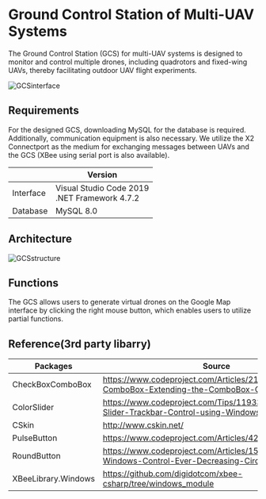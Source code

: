 # Ground Control Station of Multi-UAV Systems
The Ground Control Station (GCS) for multi-UAV systems is designed to monitor and control multiple drones, including quadrotors and fixed-wing UAVs, thereby facilitating outdoor UAV flight experiments.

![GCSinterface](https://github.com/jerryfungi/GroundControlStation_of_Multi-UAV_Systems/assets/112320576/fbb89762-5b9a-454f-8c0f-4d2db87cd5f0)

## Requirements
For the designed GCS, downloading MySQL for the database is required. Additionally, communication equipment is also necessary. We utilize the X2 Connectport as the medium for exchanging messages between UAVs and the GCS (XBee using serial port is also available).

|   | Version  |
| ------------ | ------------ |
| Interface  | Visual Studio Code 2019<br> .NET Framework 4.7.2  |
| Database  | MySQL 8.0  |   |

## Architecture
![GCSstructure](https://github.com/jerryfungi/GroundControlStation_of_Multi-UAV_Systems/assets/112320576/9d9fc11e-a0bc-464a-ace0-c09fb40b1ea5)

## Functions
The GCS allows users to generate virtual drones on the Google Map interface by clicking the right mouse button, which enables users to utilize partial functions.

## Reference(3rd party libarry)
| Packages  | Source  |
| ------------ | ------------ |
| CheckBoxComboBox  | https://www.codeproject.com/Articles/21085/CheckBox-ComboBox-Extending-the-ComboBox-Class-and  |
| ColorSlider  | https://www.codeproject.com/Tips/1193311/Csharp-Slider-Trackbar-Control-using-Windows-Forms  |
| CSkin  | http://www.cskin.net/  |
| PulseButton  | https://www.codeproject.com/Articles/42968/Pulse-Button  |
| RoundButton  | https://www.codeproject.com/Articles/15730/RoundButton-Windows-Control-Ever-Decreasing-Circle  |
| XBeeLibrary.Windows  | https://github.com/digidotcom/xbee-csharp/tree/windows_module  |
